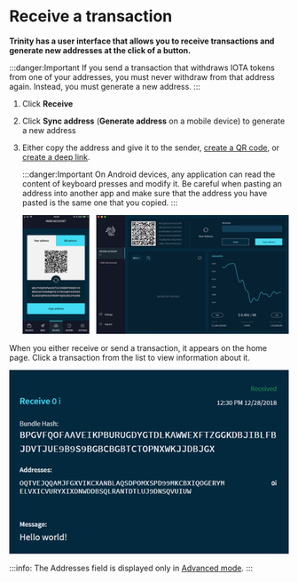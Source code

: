 # Receive a transaction

**Trinity has a user interface that allows you to receive transactions and generate new addresses at the click of a button.**

:::danger:Important
If you send a transaction that withdraws IOTA tokens from one of your addresses, you must never withdraw from that address again. Instead, you must generate a new address.
:::

1. Click **Receive**
2. Click **Sync address** (**Generate address** on a mobile device) to generate a new address
3. Either copy the address and give it to the sender, [create a QR code](../how-to-guides/create-a-qr-code.md), or [create a deep link](../how-to-guides/create-deep-link.md).

    :::danger:Important
    On Android devices, any application can read the content of keyboard presses and modify it. Be careful when pasting an address into another app and make sure that the address you have pasted is the same one that you copied.
    :::

    ![Receiving a transaction](../images/receive.jpg)
    
When you either receive or send a transaction, it appears on the home page. Click a transaction from the list to view information about it.

![A received transaction](../images/trinity-receive-message.png)

:::info:
The Addresses field is displayed only in [Advanced mode](../how-to-guides/change-the-general-settings.md).
:::
